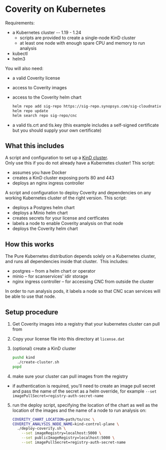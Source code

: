 # Coverity on Kubernetes

Requirements:
 - a Kubernetes cluster -- 1.19 - 1.24
   - scripts are provided to create a single-node KinD cluster
   - at least one node with enough spare CPU and memory to run analysis
 - kubectl
 - helm3
 
You will also need:
 - a valid Coverity license
 - access to Coverity images
 - access to the Coverity helm chart
    
    ```bash
    helm repo add sig-repo https://sig-repo.synopsys.com/sig-cloudnative
    helm repo update
    helm search repo sig-repo/cnc
    ```
   
 - a valid tls.crt and tls.key
   (this example includes a self-signed certificate but you should supply your own certificate)

## What this includes

A script and configuration to set up a [KinD cluster](https://kind.sigs.k8s.io/).  
Only use this if you do not already have a Kubernetes cluster!
This script:
 - assumes you have Docker
 - creates a KinD cluster exposing ports 80 and 443
 - deploys an nginx ingress controller
 
A script and configuration to deploy Coverity and dependencies on any working Kubernetes cluster of the right version.
This script:
 - deploys a Postgres helm chart
 - deploys a Minio helm chart
 - creates secrets for your license and certficates
 - labels a node to enable Coverity analysis on that node
 - deploys the Coverity helm chart

## How this works

The Pure Kubernetes distribution depends solely on a Kubernetes cluster, and runs all dependencies inside that cluster.  This includes:

 - postgres – from a helm chart or operator
 - minio – for scanservices' idir storage
 - nginx ingress controller – for accessing CNC from outside the cluster

In order to run analysis pods, it labels a node so that CNC scan services will be able to use that node.

## Setup procedure

1. Get Coverity images into a registry that your kubernetes cluster can pull from

2. Copy your license file into this directory at `license.dat`

3. (optional) create a KinD cluster

    ```bash
    pushd kind
      ./create-cluster.sh
    popd
    ```

4. make sure your cluster can pull images from the registry

 - if authentication is required, you'll need to create an image pull secret and pass the name of the secret
   as a helm override, for example `--set imagePullSecret=registry-auth-secret-name`

5. run the deploy script, specifying the location of the chart as well as the location of the images and the name
   of a node to run analysis on:

    ```bash
    COVERITY_CHART_LOCATION=path/to/cnc \
    COVERITY_ANALYSIS_NODE_NAME=kind-control-plane \
      ./deploy-coverity.sh \
        --set imageRegistry=localhost:5000 \
        --set publicImageRegistry=localhost:5000 \
        --set imagePullSecret=registry-auth-secret-name
    ```
